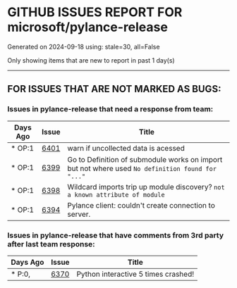 
# GITHUB ISSUES REPORT FOR microsoft/pylance-release


Generated on 2024-09-18 using: stale=30, all=False


Only showing items that are new to report in past 1 day(s)


---

## FOR ISSUES THAT ARE NOT MARKED AS BUGS:


### Issues in pylance-release that need a response from team:

| Days Ago | Issue | Title |
| --- | --- | --- |
 | \* OP:1  |[6401](https://github.com/microsoft/pylance-release/issues/6401 "warn if uncollected data is acessed")  |warn if uncollected data is acessed |
 | \* OP:1  |[6399](https://github.com/microsoft/pylance-release/issues/6399 "Go to Definition of submodule works on import but not where used `No definition found for &quot;...&quot;`")  |Go to Definition of submodule works on import but not where used `No definition found for "..."` |
 | \* OP:1  |[6398](https://github.com/microsoft/pylance-release/issues/6398 "Wildcard imports trip up module discovery? `not a known attribute of module`")  |Wildcard imports trip up module discovery? `not a known attribute of module` |
 | \* OP:1  |[6394](https://github.com/microsoft/pylance-release/issues/6394 "Pylance client: couldn't create connection to server.")  |Pylance client: couldn't create connection to server. |

### Issues in pylance-release that have comments from 3rd party after last team response:

| Days Ago | Issue | Title |
| --- | --- | --- |
 | \* P:0,  |[6370](https://github.com/microsoft/pylance-release/issues/6370 "Python interactive 5 times crashed!")  |Python interactive 5 times crashed! |




















